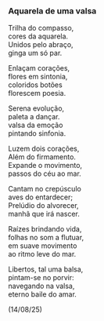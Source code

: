 ### Aquarela de uma valsa

Trilha do compasso,  
cores da aquarela.  
Unidos pelo abraço,  
ginga um só par.

Enlaçam corações,  
flores em sintonia,  
coloridos botões  
florescem poesia.

Serena evolução,  
paleta a dançar.  
valsa da emoção  
pintando sinfonia.

Luzem dois corações,  
Além do firmamento.  
Expande o movimento,  
passos do céu ao mar.

Cantam no crepúsculo  
aves do entardecer;   
Prelúdio do alvorecer,   
manhã que irá nascer.

Raízes brindando vida,  
folhas no som a flutuar,  
em suave movimento  
ao ritmo leve do mar.

Libertos, tal uma balsa,  
pintam-se no porvir:  
navegando na valsa,  
eterno baile do amar.

(14/08/25)